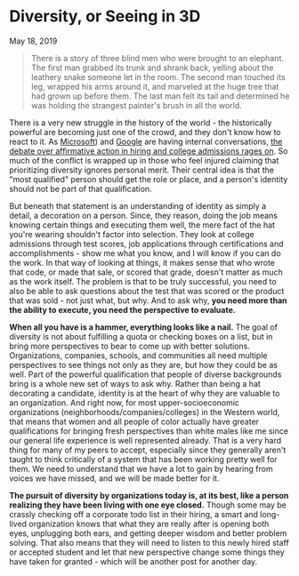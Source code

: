 # Diversity, or Seeing in 3D

May 18, 2019

> There is a story of three blind men who were brought to an elephant. The first man grabbed its trunk and shrank back, yelling about the leathery snake someone let in the room. The second man touched its leg, wrapped his arms around it, and marveled at the huge tree that had grown up before them. The last man felt its tail and determined he was holding the strangest painter's brush in all the world.

There is a very new struggle in the history of the world - the historically powerful are becoming just one of the crowd, and they don't know how to react to it. As [Microsoft](https://qz.com/1598345/microsoft-staff-are-openly-questioning-the-value-of-diversity/)) and [Google](https://motherboard.vice.com/en_us/article/evzjww/here-are-the-citations-for-the-anti-diversity-manifesto-circulating-at-google) are having internal conversations, [the debate over affirmative action in hiring and college admissions rages on](https://www.pri.org/stories/2019-03-13/decision-nears-harvard-affirmative-action-case-another-legal-fight-brews). So much of the conflict is wrapped up in those who feel injured claiming that prioritizing diversity ignores personal merit. Their central idea is that the "most qualified" person should get the role or place, and a person's identity should not be part of that qualification.

But beneath that statement is an understanding of identity as simply a detail, a decoration on a person. Since, they reason, doing the job means knowing certain things and executing them well, the mere fact of the hat you're wearing shouldn't factor into selection. They look at college admissions through test scores, job applications through certifications and accomplishments - show me what you know, and I will know if you can do the work. In that way of looking at things, it makes sense that who wrote that code, or made that sale, or scored that grade, doesn't matter as much as the work itself. The problem is that to be truly successful, you need to also be able to ask questions about the test that was scored or the product that was sold - not just what, but why. And to ask why, **you need more than the ability to execute, you need the perspective to evaluate.**

**When all you have is a hammer, everything looks like a nail.** The goal of diversity is not about fulfilling a quota or checking boxes on a list, but in bring more perspectives to bear to come up with better solutions. Organizations, companies, schools, and communities all need multiple perspectives to see things not only as they are, but how they could be as well. Part of the powerful qualification that people of diverse backgrounds bring is a whole new set of ways to ask why. Rather than being a hat decorating a candidate, identity is at the heart of why they are valuable to an organization. And right now, for most upper-socioeconomic organizations (neighborhoods/companies/colleges) in the Western world, that means that women and all people of color actually have greater qualifications for bringing fresh perspectives than white males like me since our general life experience is well represented already. That is a very hard thing for many of my peers to accept, especially since they generally aren't taught to think critically of a system that has been working pretty well for them. We need to understand that we have a lot to gain by hearing from voices we have missed, and we will be made better for it.

**The pursuit of diversity by organizations today is, at its best, like a person realizing they have been living with one eye closed.** Though some may be crassly checking off a corporate todo list in their hiring, a smart and long-lived organization knows that what they are really after is opening both eyes, unplugging both ears, and getting deeper wisdom and better problem solving. That also means that they will need to listen to this newly hired staff or accepted student and let that new perspective change some things they have taken for granted - which will be another post for another day.